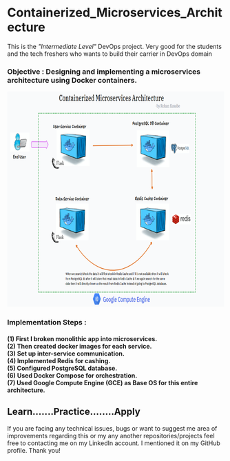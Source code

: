 # Containerized_Microservices_Architecture

This is the *"Intermediate Level"* DevOps project. Very good for the students and the tech freshers who wants to build their carrier in DevOps domain

<h3>Objective : Designing and implementing a microservices architecture using Docker containers.</h3>

<p align= "center"><img src="https://github.com/ROHAN0011/Containerized_Microservices_Architecture/blob/main/Containerized%20Microservices%20Architecture.png" width="1000" height= "500"></p>

<h3>Implementation Steps :</h3>
<h4>(1) First I broken monolithic app into microservices.<br>
(2) Then created docker images for each service.<br>
(3) Set up inter-service communication.<br>
(4) Implemented Redis for cashing.<br>
(5) Configured PostgreSQL database.<br>
(6) Used Docker Compose for orchestration.<br>
(7) Used Google Compute Engine (GCE) as Base OS for this entire architecture.</h4>

<h2>Learn.......Practice........Apply</h2>

If you are facing any technical issues, bugs or want to suggest me area of improvements regarding this or my any another repositories/projects feel free to contacting me on my LinkedIn account. I mentioned it on my GitHub profile. Thank you!
